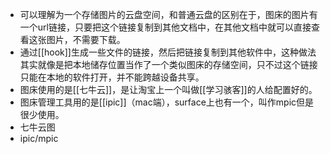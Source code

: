 - 可以理解为一个存储图片的云盘空间，和普通云盘的区别在于，图床的图片有一个url链接，只要把这个链接复制到其他文档中，在其他文档中就可以直接查看这张图片，不需要下载。
- 通过[[hook]]生成一些文件的链接，然后把链接复制到其他软件中，这种做法其实就像是把本地储存位置当作了一个类似图床的存储空间，只不过这个链接只能在本地的软件打开，并不能跨越设备共享。
- 图床使用的是[[七牛云]]，是让淘宝上一个叫做[[学习骇客]]的人给配置好的。
- 图床管理工具用的是[[ipic]]（mac端），surface上也有一个，叫作mpic但是很少使用。
- 七牛云图
- ipic/mpic
